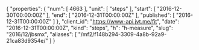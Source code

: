 {
  "properties": {
    "num": [
      4663
    ],
    "unit": [
      "steps"
    ],
    "start": [
      "2016-12-30T00:00:00Z"
    ],
    "end": [
      "2016-12-31T00:00:00Z"
    ],
    "published": [
      "2016-12-31T00:00:00Z"
    ]
  },
  "client_id": "https://www-api.jvt.me/fit",
  "date": "2016-12-31T00:00:00Z",
  "kind": "steps",
  "h": "h-measure",
  "slug": "2016/12/jbsmx",
  "aliases": [
    "/mf2/f148b294-3309-4a8b-92a9-21ca83d9354e/"
  ]
}
